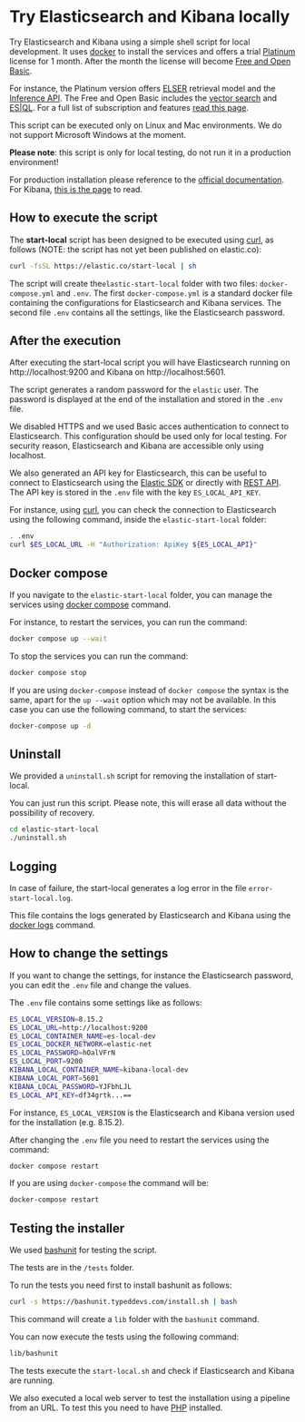 # Try Elasticsearch and Kibana locally

Try Elasticsearch and Kibana using a simple shell script for local
development. It uses [docker](https://www.docker.com/) to install
the services and offers a trial [Platinum](https://www.elastic.co/subscriptions)
license for 1 month. After the month the license will become
[Free and Open Basic](https://www.elastic.co/subscriptions).

For instance, the Platinum version offers [ELSER](https://www.elastic.co/guide/en/machine-learning/current/ml-nlp-elser.html) retrieval model and the [Inference API](https://www.elastic.co/guide/en/elasticsearch/reference/current/inference-apis.html).
The Free and Open Basic includes the [vector search](https://www.elastic.co/what-is/vector-search) 
and [ES|QL](https://www.elastic.co/guide/en/elasticsearch/reference/current/esql.html).
For a full list of subscription and features [read this page](https://www.elastic.co/subscriptions).

This script can be executed only on Linux and Mac environments.
We do not support Microsoft Windows at the moment.

**Please note**: this script is only for local testing, do not
run it in a production environment!

For production installation please reference to the [official documentation](https://www.elastic.co/downloads/elasticsearch).
For Kibana, [this is the page](https://www.elastic.co/downloads/kibana) to read.

## How to execute the script

The **start-local** script has been designed to be executed using [curl](https://curl.se/),
as follows (NOTE: the script has not yet been published on elastic.co):

```bash
curl -fsSL https://elastic.co/start-local | sh
```

The script will create the`elastic-start-local` folder with two files:
`docker-compose.yml` and `.env`. The first `docker-compose.yml` is a standard
docker file containing the configurations for Elasticsearch and Kibana services.
The second file `.env` contains all the settings, like the Elasticsearch password.

## After the execution

After executing the start-local script you will have Elasticsearch
running on http://localhost:9200 and Kibana on http://localhost:5601.

The script generates a random password for the `elastic` user. The password
is displayed at the end of the installation and stored in the `.env` file.

We disabled HTTPS and we used Basic acces authentication to connect to Elasticsearch.
This configuration should be used only for local testing.
For security reason, Elasticsearch and Kibana are accessible only using localhost.

We also generated an API key for Elasticsearch, this can be useful to connect
to Elasticsearch using the [Elastic SDK](https://www.elastic.co/guide/en/elasticsearch/client)
or directly with [REST API](https://www.elastic.co/guide/en/elasticsearch/reference/current/rest-apis.html). 
The API key is stored in the `.env` file with the key `ES_LOCAL_API_KEY`.

For instance, using [curl](https://curl.se/), you can check the connection to Elasticsearch
using the following command, inside the `elastic-start-local` folder:

```bash
. .env
curl $ES_LOCAL_URL -H "Authorization: ApiKey ${ES_LOCAL_API}"
```

## Docker compose

If you navigate to the `elastic-start-local` folder, you can manage the services
using [docker compose](https://docs.docker.com/reference/cli/docker/compose/) command.

For instance, to restart the services, you can run the command:

```bash
docker compose up --wait
```
To stop the services you can run the command:

```bash
docker compose stop
```

If you are using `docker-compose` instead of `docker compose` the syntax
is the same, apart for the `up --wait` option which may not be available.
In this case you can use the following command, to start the services:

```bash
docker-compose up -d
```

## Uninstall

We provided a `uninstall.sh` script for removing the installation
of start-local.

You can just run this script. Please note, this will erase all data
without the possibility of recovery.

```bash
cd elastic-start-local
./uninstall.sh
```

## Logging

In case of failure, the start-local generates a log error in the file
`error-start-local.log`.

This file contains the logs generated by Elasticsearch and Kibana using the
[docker logs](https://docs.docker.com/reference/cli/docker/container/logs/) command.

## How to change the settings

If you want to change the settings, for instance the Elasticsearch password,
you can edit the `.env` file and change the values.

The `.env` file contains some settings like as follows:

```bash
ES_LOCAL_VERSION=8.15.2
ES_LOCAL_URL=http://localhost:9200
ES_LOCAL_CONTAINER_NAME=es-local-dev
ES_LOCAL_DOCKER_NETWORK=elastic-net
ES_LOCAL_PASSWORD=hOalVFrN
ES_LOCAL_PORT=9200
KIBANA_LOCAL_CONTAINER_NAME=kibana-local-dev
KIBANA_LOCAL_PORT=5601
KIBANA_LOCAL_PASSWORD=YJFbhLJL
ES_LOCAL_API_KEY=df34grtk...==
```

For instance, `ES_LOCAL_VERSION` is the Elasticsearch and Kibana version used
for the installation (e.g. 8.15.2).

After changing the `.env` file you need to restart the services using the command:

```bash
docker compose restart
```

If you are using `docker-compose` the command will be:

```bash
docker-compose restart
```

## Testing the installer

We used [bashunit](https://bashunit.typeddevs.com/) for testing the script.

The tests are in the `/tests` folder.

To run the tests you need first to install bashunit as follows:

```bash
curl -s https://bashunit.typeddevs.com/install.sh | bash
```

This command will create a `lib` folder with the `bashunit`
command. 

You can now execute the tests using the following command:

```bash
lib/bashunit
```

The tests execute the `start-local.sh` and check if Elasticsearch
and Kibana are running. 

We also executed a local web server to test the installation
using a pipeline from an URL. To test this you need to have [PHP](https://www.php.net/)
installed.
